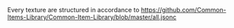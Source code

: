 Every texture are structured in accordance to https://github.com/Common-Items-Library/Common-Item-Library/blob/master/all.jsonc
